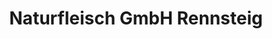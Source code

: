 ---
title: "Naturfleisch GmbH Rennsteig"
url: /neuhaus-am-rennweg/naturfleisch-gmbh-rennsteig/
shop: Metzgerei
---
